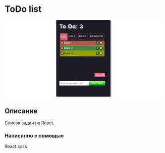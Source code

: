 # ToDo list

![ToDo icon](./src/Component/assets/to_do_react.png)

## Описание

Список задач на React.

### Написанно с помощью

 React 
 scss